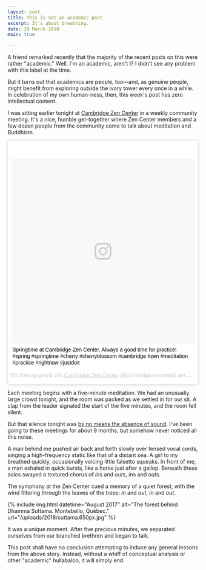 ```yaml
---
layout: post
title: This is not an academic post
excerpt: It's about breathing.
date: 29 March 2018
main: true

---
```


A friend remarked recently that the majority of the recent posts on this were rather "academic." Well, I'm an academic, aren't I? I didn't see any problem with this label at the time.

But it turns out that academics are people, too—and, as genuine people, might benefit from exploring outside the ivory tower every once in a while. In celebration of my own human-ness, then, this week's post has zero intellectual content.

I was sitting earlier tonight at [Cambridge Zen Center][1] in a weekly community meeting. It's a nice, humble get-together where Zen Center members and a few dozen people from the community come to talk about meditation and Buddhism.

<blockquote class="instagram-media" data-instgrm-captioned data-instgrm-permalink="https://www.instagram.com/p/BTekS3gjTTI/" data-instgrm-version="8" style=" background:#FFF; border:0; border-radius:3px; box-shadow:0 0 1px 0 rgba(0,0,0,0.5),0 1px 10px 0 rgba(0,0,0,0.15); margin: 1px; max-width:650px; padding:0; width:99.375%; width:-webkit-calc(100% - 2px); width:calc(100% - 2px);"><div style="padding:8px;"> <div style=" background:#F8F8F8; line-height:0; margin-top:40px; padding:50.0% 0; text-align:center; width:100%;"> <div style=" background:url(data:image/png;base64,iVBORw0KGgoAAAANSUhEUgAAACwAAAAsCAMAAAApWqozAAAABGdBTUEAALGPC/xhBQAAAAFzUkdCAK7OHOkAAAAMUExURczMzPf399fX1+bm5mzY9AMAAADiSURBVDjLvZXbEsMgCES5/P8/t9FuRVCRmU73JWlzosgSIIZURCjo/ad+EQJJB4Hv8BFt+IDpQoCx1wjOSBFhh2XssxEIYn3ulI/6MNReE07UIWJEv8UEOWDS88LY97kqyTliJKKtuYBbruAyVh5wOHiXmpi5we58Ek028czwyuQdLKPG1Bkb4NnM+VeAnfHqn1k4+GPT6uGQcvu2h2OVuIf/gWUFyy8OWEpdyZSa3aVCqpVoVvzZZ2VTnn2wU8qzVjDDetO90GSy9mVLqtgYSy231MxrY6I2gGqjrTY0L8fxCxfCBbhWrsYYAAAAAElFTkSuQmCC); display:block; height:44px; margin:0 auto -44px; position:relative; top:-22px; width:44px;"></div></div> <p style=" margin:8px 0 0 0; padding:0 4px;"> <a href="https://www.instagram.com/p/BTekS3gjTTI/" style=" color:#000; font-family:Arial,sans-serif; font-size:14px; font-style:normal; font-weight:normal; line-height:17px; text-decoration:none; word-wrap:break-word;" target="_blank">Springtime at Cambridge Zen Center. Always a good time for practice! #spring #springtime #cherry #cherryblossom #cambridge #zen #meditation #practice #rightnow #justdoit</a></p> <p style=" color:#c9c8cd; font-family:Arial,sans-serif; font-size:14px; line-height:17px; margin-bottom:0; margin-top:8px; overflow:hidden; padding:8px 0 7px; text-align:center; text-overflow:ellipsis; white-space:nowrap;">Ein Beitrag geteilt von <a href="https://www.instagram.com/cambridgezencenter/" style=" color:#c9c8cd; font-family:Arial,sans-serif; font-size:14px; font-style:normal; font-weight:normal; line-height:17px;" target="_blank"> Cambridge Zen Center</a> (@cambridgezencenter) am <time style=" font-family:Arial,sans-serif; font-size:14px; line-height:17px;" datetime="2017-04-29T17:27:06+00:00">Apr 29, 2017 um 10:27 PDT</time></p></div></blockquote> <script async defer src="//www.instagram.com/embed.js"></script>

Each meeting begins with a five-minute meditation. We had an unusually large crowd tonight, and the room was packed as we settled in for our sit. A clap from the leader signaled the start of the five minutes, and the room fell silent.

But that silence tonight was [by no means the absence of sound][2]. I've been going to these meetings for about 9 months, but somehow never noticed all this noise.

A man behind me pushed air back and forth slowly over tensed vocal cords, singing a high-frequency static like that of a distant sea. A girl to my breathed quickly, occasionally voicing little falsetto squeaks. In front of me, a man exhaled in quick bursts, like a horse just after a gallop. Beneath these solos swayed a textured chorus of *in*s and *out*s, *in*s and *out*s.

The symphony at the Zen Center cued a memory of a quiet forest, with the wind filtering through the leaves of the trees: *in* and *out*, *in* and *out*.

{% include img.html datetime="August 2017" alt="The forest behind Dhamma Suttama. Montebello, Québec." url="/uploads/2018/suttama.650px.jpg" %}

It was a unique moment. After five precious minutes, we separated ourselves from our branched brethren and began to talk.

This post shall have no conclusion attempting to induce any general lessons from the above story. Instead, without a whiff of conceptual analysis or other "academic" hullabaloo, it will simply end.

[1]: https://cambridgezen.org/
[2]: /etc/sound/